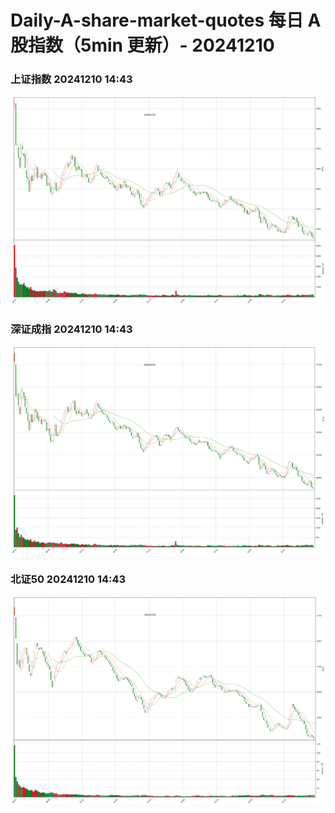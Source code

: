 
# Daily-A-share-market-quotes 每日 A 股指数（5min 更新）- 20241210

### 上证指数 20241210 14:43
![](./fig/2024/12/20241210-sh000001.png)

### 深证成指 20241210 14:43
![](./fig/2024/12/20241210-sz399001.png)

### 北证50 20241210 14:43
![](./fig/2024/12/20241210-bj899050.png)
